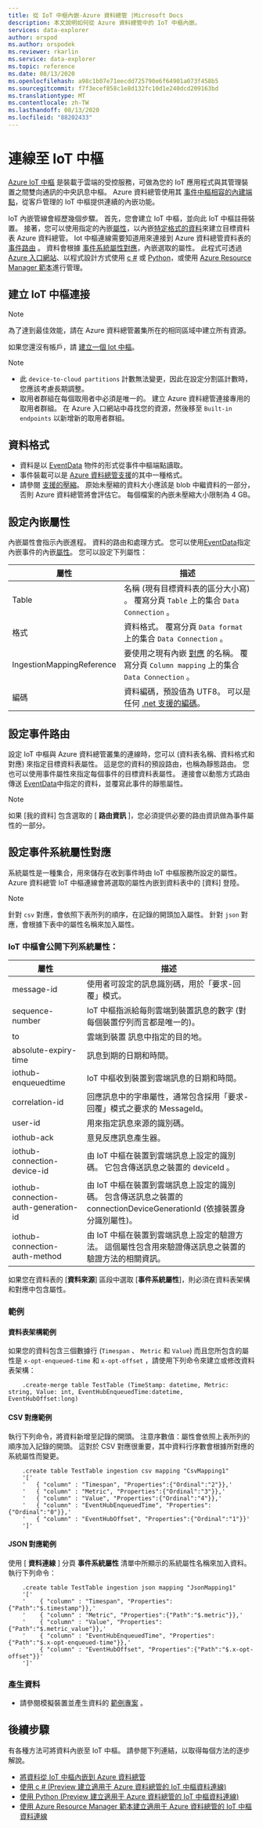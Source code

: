 ```yaml
---
title: 從 IoT 中樞內嵌-Azure 資料總管 |Microsoft Docs
description: 本文說明如何從 Azure 資料總管中的 IoT 中樞內嵌。
services: data-explorer
author: orspod
ms.author: orspodek
ms.reviewer: rkarlin
ms.service: data-explorer
ms.topic: reference
ms.date: 08/13/2020
ms.openlocfilehash: a98c1b07e71eecdd725790e6f64901a073f458b5
ms.sourcegitcommit: f7f3ecef858c1e8d132fc10d1e240dcd209163bd
ms.translationtype: MT
ms.contentlocale: zh-TW
ms.lasthandoff: 08/13/2020
ms.locfileid: "88202433"
---
```

# <a name="connect-to-iot-hub"></a>連線至 IoT 中樞

[Azure IoT 中樞](https://docs.microsoft.com/azure/iot-hub/about-iot-hub) 是裝載于雲端的受控服務，可做為您的 IoT 應用程式與其管理裝置之間雙向通訊的中央訊息中樞。 Azure 資料總管使用其 [事件中樞相容的內建端點](https://docs.microsoft.com/azure/iot-hub/iot-hub-devguide-messages-d2c#routing-endpoints)，從客戶管理的 IoT 中樞提供連續的內嵌功能。

IoT 內嵌管線會經歷幾個步驟。 首先，您會建立 IoT 中樞，並向此 IoT 中樞註冊裝置。 接著，您可以使用指定的內嵌[屬性](#set-ingestion-properties)，以內嵌[特定格式的資料](#data-format)來建立目標資料表 Azure 資料總管。 Iot 中樞連線需要知道用來連接到 Azure 資料總管資料表的 [事件路由](#set-events-routing) 。 資料會根據 [事件系統屬性對應](#set-event-system-properties-mapping)，內嵌選取的屬性。 此程式可透過 [Azure 入口網站](ingest-data-iot-hub.md)、以程式設計方式使用 [c #](data-connection-iot-hub-csharp.md) 或 [Python](data-connection-iot-hub-python.md)，或使用 [Azure Resource Manager 範本](data-connection-iot-hub-resource-manager.md)進行管理。


## <a name="create-iot-hub-connection"></a>建立 IoT 中樞連接

> [!Note]
> 為了達到最佳效能，請在 Azure 資料總管叢集所在的相同區域中建立所有資源。

如果您還沒有帳戶，請 [建立一個 Iot 中樞](ingest-data-iot-hub.md#create-an-iot-hub)。

> [!Note]
> * 此 `device-to-cloud partitions` 計數無法變更，因此在設定分割區計數時，您應該考慮長期調整。
> * 取用者群組在每個取用者中必須是唯一的。 建立 Azure 資料總管連接專用的取用者群組。 在 Azure 入口網站中尋找您的資源，然後移至 `Built-in endpoints` 以新增新的取用者群組。

## <a name="data-format"></a>資料格式

* 資料是以 [EventData](https://docs.microsoft.com/dotnet/api/microsoft.servicebus.messaging.eventdata?view=azure-dotnet) 物件的形式從事件中樞端點讀取。
* 事件裝載可以是 [Azure 資料總管支援](ingestion-supported-formats.md)的其中一種格式。
* 請參閱 [支援的壓縮](ingestion-supported-formats.md#supported-data-compression-formats)。
  原始未壓縮的資料大小應該是 blob 中繼資料的一部分，否則 Azure 資料總管將會評估它。 每個檔案的內嵌未壓縮大小限制為 4 GB。  

## <a name="set-ingestion-properties"></a>設定內嵌屬性

內嵌屬性會指示內嵌進程。 資料的路由和處理方式。 您可以使用[EventData](https://docs.microsoft.com/dotnet/api/microsoft.servicebus.messaging.eventdata.properties?view=azure-dotnet#Microsoft_ServiceBus_Messaging_EventData_Properties)指定內嵌事件的內嵌[屬性](ingestion-properties.md)。 您可以設定下列屬性：

|屬性 |描述|
|---|---|
| Table | 名稱 (現有目標資料表的區分大小寫) 。 覆寫分頁 `Table` 上的集合 `Data Connection` 。 |
| 格式 | 資料格式。 覆寫分頁 `Data format` 上的集合 `Data Connection` 。 |
| IngestionMappingReference | 要使用之現有內嵌 [對應](kusto/management/create-ingestion-mapping-command.md) 的名稱。 覆寫分頁 `Column mapping` 上的集合 `Data Connection` 。|
| 編碼 |  資料編碼，預設值為 UTF8。 可以是任何 [.net 支援的編碼](https://docs.microsoft.com/dotnet/api/system.text.encoding?view=netframework-4.8#remarks)。 |

## <a name="set-events-routing"></a>設定事件路由

設定 IoT 中樞與 Azure 資料總管叢集的連線時，您可以 (資料表名稱、資料格式和對應) 來指定目標資料表屬性。 這是您的資料的預設路由，也稱為靜態路由。
您也可以使用事件屬性來指定每個事件的目標資料表屬性。 連接會以動態方式路由傳送 [EventData](https://docs.microsoft.com/dotnet/api/microsoft.servicebus.messaging.eventdata.properties?view=azure-dotnet#Microsoft_ServiceBus_Messaging_EventData_Properties)中指定的資料，並覆寫此事件的靜態屬性。

> [!Note]
> 如果 [我的資料] 包含選取的 [ **路由資訊** ]，您必須提供必要的路由資訊做為事件屬性的一部分。

## <a name="set-event-system-properties-mapping"></a>設定事件系統屬性對應

系統屬性是一種集合，用來儲存在收到事件時由 IoT 中樞服務所設定的屬性。 Azure 資料總管 IoT 中樞連線會將選取的屬性內嵌到資料表中的 [資料] 登陸。

> [!Note]
> 針對 `csv` 對應，會依照下表所列的順序，在記錄的開頭加入屬性。 針對 `json` 對應，會根據下表中的屬性名稱來加入屬性。

### <a name="iot-hub-exposes-the-following-system-properties"></a>IoT 中樞會公開下列系統屬性：

|屬性 |描述|
|---|---|
| message-id | 使用者可設定的訊息識別碼，用於「要求-回覆」模式。 |
| sequence-number | IoT 中樞指派給每則雲端到裝置訊息的數字 (對每個裝置佇列而言都是唯一的)。 |
| to | 雲端到裝置 訊息中指定的目的地。 |
| absolute-expiry-time | 訊息到期的日期和時間。 |
| iothub-enqueuedtime | IoT 中樞收到裝置到雲端訊息的日期和時間。 |
| correlation-id| 回應訊息中的字串屬性，通常包含採用「要求-回覆」模式之要求的 MessageId。 |
| user-id| 用來指定訊息來源的識別碼。 |
| iothub-ack| 意見反應訊息產生器。 |
| iothub-connection-device-id| 由 IoT 中樞在裝置到雲端訊息上設定的識別碼。 它包含傳送訊息之裝置的 deviceId 。 |
| iothub-connection-auth-generation-id| 由 IoT 中樞在裝置到雲端訊息上設定的識別碼。 包含傳送訊息之裝置的 connectionDeviceGenerationId (依據裝置身分識別屬性)。 |
| iothub-connection-auth-method| 由 IoT 中樞在裝置到雲端訊息上設定的驗證方法。 這個屬性包含用來驗證傳送訊息之裝置的驗證方法的相關資訊。 |

如果您在資料表的 [**資料來源**] 區段中選取 [**事件系統屬性**]，則必須在資料表架構和對應中包含屬性。

### <a name="examples"></a>範例 

#### <a name="table-schema-example"></a>資料表架構範例

如果您的資料包含三個數據行 (`Timespan` 、 `Metric` 和 `Value`) 而且您所包含的屬性是 `x-opt-enqueued-time` 和 `x-opt-offset` ，請使用下列命令來建立或修改資料表架構：

```kusto
    .create-merge table TestTable (TimeStamp: datetime, Metric: string, Value: int, EventHubEnqueuedTime:datetime, EventHubOffset:long)
```

#### <a name="csv-mapping-example"></a>CSV 對應範例

執行下列命令，將資料新增至記錄的開頭。 注意序數值：屬性會依照上表所列的順序加入記錄的開頭。 這對於 CSV 對應很重要，其中資料行序數會根據所對應的系統屬性而變更。

```kusto
    .create table TestTable ingestion csv mapping "CsvMapping1"
    '['
    '   { "column" : "Timespan", "Properties":{"Ordinal":"2"}},'
    '   { "column" : "Metric", "Properties":{"Ordinal":"3"}},'
    '   { "column" : "Value", "Properties":{"Ordinal":"4"}},'
    '   { "column" : "EventHubEnqueuedTime", "Properties":{"Ordinal":"0"}},'
    '   { "column" : "EventHubOffset", "Properties":{"Ordinal":"1"}}'
    ']'
```
 
#### <a name="json-mapping-example"></a>JSON 對應範例

使用 [ **資料連線** ] 分頁 **事件系統屬性** 清單中所顯示的系統屬性名稱來加入資料。 執行下列命令：

```kusto
    .create table TestTable ingestion json mapping "JsonMapping1"
    '['
    '    { "column" : "Timespan", "Properties":{"Path":"$.timestamp"}},'
    '    { "column" : "Metric", "Properties":{"Path":"$.metric"}},'
    '    { "column" : "Value", "Properties":{"Path":"$.metric_value"}},'
    '    { "column" : "EventHubEnqueuedTime", "Properties":{"Path":"$.x-opt-enqueued-time"}},'
    '    { "column" : "EventHubOffset", "Properties":{"Path":"$.x-opt-offset"}}'
    ']'
```

### <a name="generate-data"></a>產生資料

* 請參閱模擬裝置並產生資料的 [範例專案](https://github.com/Azure-Samples/azure-iot-samples-csharp/tree/master/iot-hub/Quickstarts/simulated-device) 。

## <a name="next-steps"></a>後續步驟

有各種方法可將資料內嵌至 IoT 中樞。 請參閱下列連結，以取得每個方法的逐步解說。

* [將資料從 IoT 中樞內嵌到 Azure 資料總管](ingest-data-iot-hub.md)
* [使用 c # (Preview 建立適用于 Azure 資料總管的 IoT 中樞資料連線) ](data-connection-iot-hub-csharp.md)
* [使用 Python (Preview 建立適用于 Azure 資料總管的 IoT 中樞資料連線) ](data-connection-iot-hub-python.md)
* [使用 Azure Resource Manager 範本建立適用于 Azure 資料總管的 IoT 中樞資料連線](data-connection-iot-hub-resource-manager.md)
